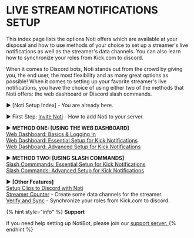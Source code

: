 # LIVE STREAM NOTIFICATIONS SETUP

This index page lists the options Noti offers which are available at your disposal and how to use methods of your choice to set up a streamer's live notifications as well as the streamer's data channels. You can also learn how to synchronize your roles from Kick.com to discord.

When it comes to Discord bots, Noti stands out from the crowd by giving you, the end user, the most flexibility and as many great options as possible! When it comes to setting up your favorite streamer's live notifications, you have the choice of using either two of the methods that Noti offers: the web dashboard or Discord slash commands.


► [Noti Setup Index] - You are already here.

► First Step: [Invite Noti](setup/setup/invite-noti.md) - How to add  Noti to your server.

► **METHOD ONE: [USING THE WEB DASHBOARD]** \
[Web Dashboard: Basics & Logging In](setup/dashboard/dashboard.md) \
[Web Dashboard: Essential Setup for Kick Notifications](setup/dashboard/dashboard-setup-for-kick.md) \
[Web Dashboard: Advanced Setup for Kick Notifications](setup/dashboard/dashboard-advanced-setup-for-kick.md)

► **METHOD TWO: [USING SLASH COMMANDS]** \
[Slash Commmands: Essential Setup for Kick Notifications](setup/setup/streamer.md) \
[Slash Commands: Advanced Setup for Kick Notifications](setup/setup/streamer-setup-advanced-slash-commands.md)

<!--
[Streamer Setup (using slash commands) ](streamer.md)- Setup a streamer using Noti's slash command interface. \
[Streamer Setup (using web dashboard) ](streamer-setup-web-dashboard.md)- Setup a streamer using Noti's web dashboard interface. \
-->


► **[Other Features]** \
[Setup Clips to Discord with Noti](setup-clips-to-discord-with-noti.md) \
[Streamer Counter](streamer-counter.md) - Create some data channels for the streamer. \
[Verify and Sync](../../verify-and-sync.md) - Synchronize your roles from Kick.com to discord.

{% hint style="info" %}
**Support**

If you need help setting up NotiBot, please join our [support server. ](https://discord.com/invite/xq6F6ZkUte)
{% endhint %}
